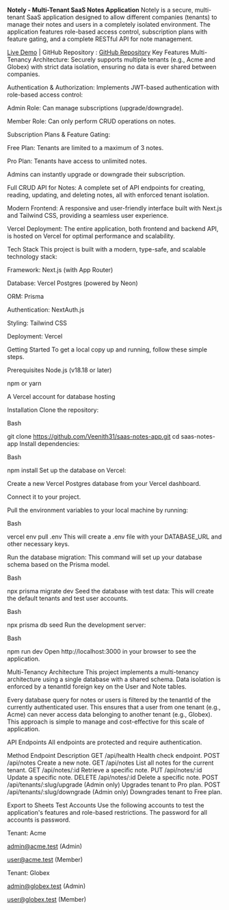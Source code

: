 **Notely - Multi-Tenant SaaS Notes Application**
Notely is a secure, multi-tenant SaaS application designed to allow different companies (tenants) to manage their notes and users in a completely isolated environment. The application features role-based access control, subscription plans with feature gating, and a complete RESTful API for note management.

[Live Demo](https://saas-notes-app.vercel.app/login) | GitHub Repository : [GitHub Repository](https://github.com/Veenith31/saas-notes-app)
 Key Features
Multi-Tenancy Architecture: Securely supports multiple tenants (e.g., Acme and Globex) with strict data isolation, ensuring no data is ever shared between companies.

Authentication & Authorization: Implements JWT-based authentication with role-based access control:

Admin Role: Can manage subscriptions (upgrade/downgrade).

Member Role: Can only perform CRUD operations on notes.

Subscription Plans & Feature Gating:

Free Plan: Tenants are limited to a maximum of 3 notes.

Pro Plan: Tenants have access to unlimited notes.

Admins can instantly upgrade or downgrade their subscription.

Full CRUD API for Notes: A complete set of API endpoints for creating, reading, updating, and deleting notes, all with enforced tenant isolation.

Modern Frontend: A responsive and user-friendly interface built with Next.js and Tailwind CSS, providing a seamless user experience.

Vercel Deployment: The entire application, both frontend and backend API, is hosted on Vercel for optimal performance and scalability.

 Tech Stack
This project is built with a modern, type-safe, and scalable technology stack:

Framework: Next.js (with App Router)

Database: Vercel Postgres (powered by Neon)

ORM: Prisma

Authentication: NextAuth.js

Styling: Tailwind CSS

Deployment: Vercel

 Getting Started
To get a local copy up and running, follow these simple steps.

Prerequisites
Node.js (v18.18 or later)

npm or yarn

A Vercel account for database hosting

Installation
Clone the repository:

Bash

git clone https://github.com/Veenith31/saas-notes-app.git
cd saas-notes-app
Install dependencies:

Bash

npm install
Set up the database on Vercel:

Create a new Vercel Postgres database from your Vercel dashboard.

Connect it to your project.

Pull the environment variables to your local machine by running:

Bash

vercel env pull .env
This will create a .env file with your DATABASE_URL and other necessary keys.

Run the database migration:
This command will set up your database schema based on the Prisma model.

Bash

npx prisma migrate dev
Seed the database with test data:
This will create the default tenants and test user accounts.

Bash

npx prisma db seed
Run the development server:

Bash

npm run dev
Open http://localhost:3000 in your browser to see the application.

 Multi-Tenancy Architecture
This project implements a multi-tenancy architecture using a single database with a shared schema. Data isolation is enforced by a tenantId foreign key on the User and Note tables.

Every database query for notes or users is filtered by the tenantId of the currently authenticated user. This ensures that a user from one tenant (e.g., Acme) can never access data belonging to another tenant (e.g., Globex). This approach is simple to manage and cost-effective for this scale of application.

 API Endpoints
All endpoints are protected and require authentication.

Method	Endpoint	Description
GET	/api/health	Health check endpoint.
POST	/api/notes	Create a new note.
GET	/api/notes	List all notes for the current tenant.
GET	/api/notes/:id	Retrieve a specific note.
PUT	/api/notes/:id	Update a specific note.
DELETE	/api/notes/:id	Delete a specific note.
POST	/api/tenants/:slug/upgrade	(Admin only) Upgrades tenant to Pro plan.
POST	/api/tenants/:slug/downgrade	(Admin only) Downgrades tenant to Free plan.

Export to Sheets
 Test Accounts
Use the following accounts to test the application's features and role-based restrictions. The password for all accounts is password.

Tenant: Acme

admin@acme.test (Admin)

user@acme.test (Member)

Tenant: Globex

admin@globex.test (Admin)

user@globex.test (Member)

